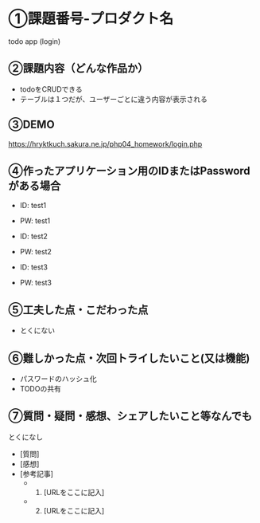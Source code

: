 # ①課題番号-プロダクト名

todo app (login)

## ②課題内容（どんな作品か）

- todoをCRUDできる
- テーブルは１つだが、ユーザーごとに違う内容が表示される

## ③DEMO

https://hryktkuch.sakura.ne.jp/php04_homework/login.php

## ④作ったアプリケーション用のIDまたはPasswordがある場合

- ID: test1
- PW: test1

- ID: test2
- PW: test2

- ID: test3
- PW: test3

## ⑤工夫した点・こだわった点

- とくにない

## ⑥難しかった点・次回トライしたいこと(又は機能)

- パスワードのハッシュ化
- TODOの共有

## ⑦質問・疑問・感想、シェアしたいこと等なんでも

とくになし
- [質問]
- [感想]
- [参考記事]
  - 1. [URLをここに記入]
  - 2. [URLをここに記入]
